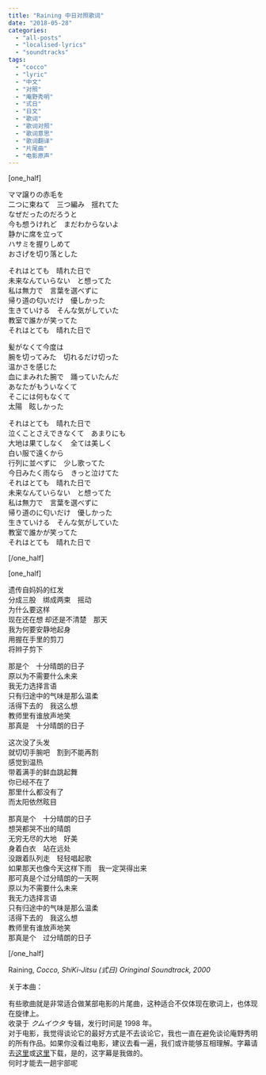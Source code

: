 ```yaml
---
title: "Raining 中日对照歌词"
date: "2018-05-28"
categories: 
  - "all-posts"
  - "localised-lyrics"
  - "soundtracks"
tags: 
  - "cocco"
  - "lyric"
  - "中文"
  - "对照"
  - "庵野秀明"
  - "式日"
  - "日文"
  - "歌词"
  - "歌词对照"
  - "歌词意思"
  - "歌词翻译"
  - "片尾曲"
  - "电影原声"
---
```


\[one\_half\]

ママ譲りの赤毛を  
二つに束ねて　三つ編み　揺れてた  
なぜだったのだろうと  
今も想うけれど　まだわからないよ  
静かに席を立って  
ハサミを握りしめて  
おさげを切り落とした

それはとても　晴れた日で  
未来なんていらない　と想ってた  
私は無力で　言葉を選べずに  
帰り道の匂いだけ　優しかった  
生きていける　そんな気がしていた  
教室で誰かが笑ってた  
それはとても　晴れた日で

髪がなくて今度は  
腕を切ってみた　切れるだけ切った  
温かさを感じた  
血にまみれた腕で　踊っていたんだ  
あなたがもういなくて  
そこには何もなくて  
太陽　眩しかった

それはとても　晴れた日で  
泣くことさえできなくて　あまりにも  
大地は果てしなく　全ては美しく  
白い服で遠くから  
行列に並べずに　少し歌ってた  
今日みたく雨なら　きっと泣けてた  
それはとても　晴れた日で  
未来なんていらない　と想ってた  
私は無力で　言葉を選べずに  
帰り道のに匂いだけ　優しかった  
生きていける　そんな気がしていた  
教室で誰かが笑ってた  
それはとても　晴れた日で

\[/one\_half\]

\[one\_half\]

遗传自妈妈的红发  
分成三股　绑成两束　摇动  
为什么要这样  
现在还在想 却还是不清楚　那天  
我为何要安静地起身  
用握在手里的剪刀  
将辫子剪下

那是个　十分晴朗的日子  
原以为不需要什么未来   
我无力选择言语  
只有归途中的气味是那么温柔  
活得下去的　我这么想  
教师里有谁放声地笑  
那真是　十分晴朗的日子

这次没了头发  
就切切手腕吧　割到不能再割  
感觉到温热  
带着满手的鲜血跳起舞  
你已经不在了  
那里什么都没有了  
而太阳依然眩目

那真是个　十分晴朗的日子  
想哭都哭不出的晴朗  
无穷无尽的大地　好美  
身着白衣　站在远处  
没跟着队列走　轻轻唱起歌  
如果那天也像今天这样下雨　我一定哭得出来  
那可真是个过分晴朗的一天啊  
原以为不需要什么未来  
我无力选择言语  
只有归途中的气味是那么温柔  
活得下去的　我这么想  
教师里有谁放声地笑  
那真是个　过分晴朗的日子

\[/one\_half\]

Raining, _Cocco, ShiKi-Jitsu (式日) Oringinal Soundtrack, 2000_

关于本曲：

有些歌曲就是非常适合做某部电影的片尾曲，这种适合不仅体现在歌词上，也体现在旋律上。  
收录于 _クムイウタ_ 专辑，发行时间是 1998 年。  
对于电影，我觉得谈论它的最好方式是不去谈论它，我也一直在避免谈论庵野秀明的所有作品。如果你没看过电影，建议去看一遍，我们或许能够互相理解。字幕请去[这里](http://www.zimuku.net/detail/56088.html)或[这里](http://www.opensubtitles.org/en/subtitles/6241750/shiki-jitsu-zh)下载，是的，这字幕是我做的。  
何时才能去一趟宇部呢
